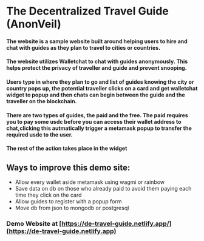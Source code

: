 # The Decentralized Travel Guide (AnonVeil)

#### The website is a sample website built around helping users to hire and chat with guides as they plan to travel to cities or countries.

#### The website utilizes Walletchat to chat with guides anonymously. This helps protect the privacy of traveller and guide and prevent snooping.

#### Users type in where they plan to go and list of guides knowing the city or country pops up, the potential traveller clicks on a card and get walletchat widget to popup and then chats can begin between the guide and the traveller on the blockchain.

#### There are two types of guides, the paid and the free. The paid requires you to pay some usdc before you can access their wallet address to chat,clicking this autmatically trigger a metamask popup to transfer the required usdc to the user.

#### The rest of the action takes place in the widget

## Ways to improve this demo site:

- Allow every wallet aside metamask using wagmi or rainbow
- Save data on db on those who already paid to avoid them paying each time they click on the card
- Allow guides to register with a popup form
- Move db from json to mongodb or postgresql

### Demo Website at [https://de-travel-guide.netlify.app/](https://de-travel-guide.netlify.app)
